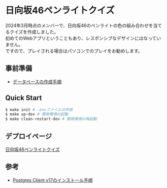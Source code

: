 # 日向坂46ペンライトクイズ

2024年3月時点のメンバーで、日向坂46のペンライトの色の組み合わせを当てるクイズを作成しました。  
初めてのWebアプリということもあり、レスポンシブなデザインにはなっていません。  
ですので、プレイされる場合はパソコンでのプレイをお勧めします。

## 事前準備

- [データベースの作成手順](./docs/create-db.md)

## Quick Start

```sh
$ make init # .envファイルの作成
$ make up-dev # 開発環境の起動
$ make clean-restart-dev # 開発環境の再起動
```

## デプロイページ

[日向坂46ペンライトクイズ](https://hnz.shaoba.tech/)

## 参考

- [Postgres Client v17のインストール手順](https://dev.to/johndotowl/postgresql-17-installation-on-ubuntu-2404-5bfi)
